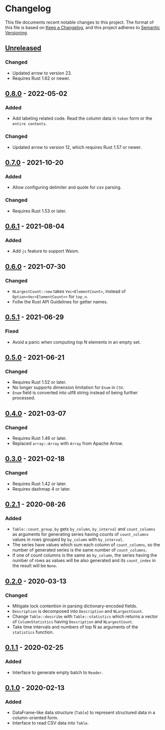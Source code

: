 # Changelog

This file documents recent notable changes to this project. The format of this
file is based on [Keep a Changelog](https://keepachangelog.com/en/1.0.0/), and
this project adheres to [Semantic
Versioning](https://semver.org/spec/v2.0.0.html).

## [Unreleased]

### Changed

* Updated arrow to version 23.
* Requires Rust 1.62 or newer.

## [0.8.0] - 2022-05-02

### Added

* Add labeling related code. Read the column data in `token` form or the `entire
  contents`.

### Changed

* Updated arrow to version 12, which requires Rust 1.57 or newer.

## [0.7.0] - 2021-10-20

### Added

* Allow configuring delimiter and quote for csv parsing.

### Changed

* Requires Rust 1.53 or later.

## [0.6.1] - 2021-08-04

### Added

* Add `js` feature to support Wasm.

## [0.6.0] - 2021-07-30

### Changed

* `NLargestCount::new` takes `Vec<ElementCount>`, instead of
  `Option<Vec<ElementCount>>` for `top_n`.
* Follw the Rust API Guidelines for getter names.

## [0.5.1] - 2021-06-29

### Fixed

* Avoid a panic when computing top N elements in an empty set.

## [0.5.0] - 2021-06-21

### Changed

* Requires Rust 1.52 or later.
* No longer supports dimension limitation for `Enum` in `CSV`.
* `Enum` field is converted into utf8 string instead of being further processed.

## [0.4.0] - 2021-03-07

### Changed

* Requires Rust 1.46 or later.
* Replaced `array::Array` with `Array` from Apache Arrow.

## [0.3.0] - 2021-02-18

### Changed

* Requires Rust 1.42 or later.
* Requires dashmap 4 or later.

## [0.2.1] - 2020-08-26

### Added

* `Table::count_group_by` gets `by_column`, `by_interval` and `count_columns`
  as arguments for generating series having counts of `count_columns` values
  in rows grouped by `by_column` with `by_interval`.
* The series have values which sum each column of `count_columns`, so
  the number of generated series is the same number of `count_columns`.
* If one of count columns is the same as `by_column`, the series having
  the number of rows as values will be also generated and its `count_index`
  in the result will be `None`.

## [0.2.0] - 2020-03-13

### Changed

* Mitigate lock contention in parsing dictionary-encoded fields.
* `Description` is decomposed into `Description` and `NLargestCount`.
* Change `Table::describe` with `Table::statistics` which returns
  a vector of `ColumnStatistics` having `Description` and `NLargestCount`.
* Take time intervals and numbers of top N as arguments of the `statistics`
  function.

## [0.1.1] - 2020-02-25

### Added

* Interface to generate empty batch to `Reader`.

## [0.1.0] - 2020-02-13

### Added

* DataFrame-like data structure (`Table`) to represent structured data in a
  column-oriented form.
* Interface to read CSV data into `Table`.

[Unreleased]: https://github.com/petabi/structured/compare/0.8.0...main
[0.8.0]: https://github.com/petabi/structured/compare/0.7.0...0.8.0
[0.7.0]: https://github.com/petabi/structured/compare/0.6.1...0.7.0
[0.6.1]: https://github.com/petabi/structured/compare/0.6.0...0.6.1
[0.6.0]: https://github.com/petabi/structured/compare/0.5.1...0.6.0
[0.5.1]: https://github.com/petabi/structured/compare/0.5.0...0.5.1
[0.5.0]: https://github.com/petabi/structured/compare/0.4.0...0.5.0
[0.4.0]: https://github.com/petabi/structured/compare/0.3.0...0.4.0
[0.3.0]: https://github.com/petabi/structured/compare/0.2.1...0.3.0
[0.2.1]: https://github.com/petabi/structured/compare/0.2.0...0.2.1
[0.2.0]: https://github.com/petabi/structured/compare/0.1.1...0.2.0
[0.1.1]: https://github.com/petabi/structured/compare/0.1.0...0.1.1
[0.1.0]: https://github.com/petabi/structured/tree/0.1.0
